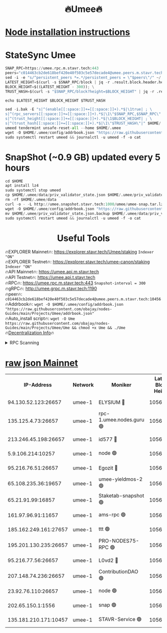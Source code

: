 <h1 align="center"> 🔥Umee🔥</h1>


[Node installation instructions](https://github.com/obajay/nodes-Guides/tree/main/Projects/Umee)
=
# StateSync Umee
```python
SNAP_RPC=https://umee.rpc.m.stavr.tech:443
peers="c014463cb2de618bef420e40f503c5e57decade4@umee.peers.m.stavr.tech:10456"
sed -i -e "s/^persistent_peers *=.*/persistent_peers = \"$peers\"/" ~/.umee/config/config.toml
LATEST_HEIGHT=$(curl -s $SNAP_RPC/block | jq -r .result.block.header.height); \
BLOCK_HEIGHT=$((LATEST_HEIGHT - 300)); \
TRUST_HASH=$(curl -s "$SNAP_RPC/block?height=$BLOCK_HEIGHT" | jq -r .result.block_id.hash)

echo $LATEST_HEIGHT $BLOCK_HEIGHT $TRUST_HASH

sed -i.bak -E "s|^(enable[[:space:]]+=[[:space:]]+).*$|\1true| ; \
s|^(rpc_servers[[:space:]]+=[[:space:]]+).*$|\1\"$SNAP_RPC,$SNAP_RPC\"| ; \
s|^(trust_height[[:space:]]+=[[:space:]]+).*$|\1$BLOCK_HEIGHT| ; \
s|^(trust_hash[[:space:]]+=[[:space:]]+).*$|\1\"$TRUST_HASH\"|" $HOME/.umee/config/config.toml
umeed tendermint unsafe-reset-all --home $HOME/.umee
wget -O $HOME/.umee/config/addrbook.json "https://raw.githubusercontent.com/obajay/nodes-Guides/main/Projects/Umee/addrbook.json"
sudo systemctl restart umeed && journalctl -u umeed -f -o cat
```
# SnapShot (~0.9 GB) updated every 5 hours
```python
cd $HOME
apt install lz4
sudo systemctl stop umeed
cp $HOME/.umee/data/priv_validator_state.json $HOME/.umee/priv_validator_state.json.backup
rm -rf $HOME/.umee/data
curl -o - -L http://umee.snapshot.stavr.tech:1000/umee/umee-snap.tar.lz4 | lz4 -c -d - | tar -x -C $HOME/.umee --strip-components 2
wget -O $HOME/.umee/config/addrbook.json "https://raw.githubusercontent.com/obajay/nodes-Guides/main/Projects/Umee/addrbook.json"
mv $HOME/.umee/priv_validator_state.json.backup $HOME/.umee/data/priv_validator_state.json
sudo systemctl restart umeed && journalctl -u umeed -f -o cat
```
 <h1 align="center"> Useful Tools</h1>

🔥EXPLORER Mainnet🔥:      https://explorer.stavr.tech/Umee/staking             `Indexer "ON"` \
🔥EXPLORER Testnet🔥:        https://explorer.stavr.tech/umee-canon/staking      `Indexer "ON"` \
🔥API Mainnet🔥:                   https://umee.api.m.stavr.tech \
🔥API Testnet🔥:                     https://umee.api.t.stavr.tech \
🔥RPC🔥:                           https://umee.rpc.m.stavr.tech:443                     `Snapshot-interval = 300` \
🔥gRPC🔥:                              http://umee.grpc.m.stavr.tech:1190 \
🔥peer🔥:                     `c014463cb2de618bef420e40f503c5e57decade4@umee.peers.m.stavr.tech:10456` \
🔥Addrbook🔥:    ```wget -O $HOME/.umee/config/addrbook.json "https://raw.githubusercontent.com/obajay/nodes-Guides/main/Projects/Umee/addrbook.json"``` \
🔥Auto_install script🔥: ```wget -O Ume https://raw.githubusercontent.com/obajay/nodes-Guides/main/Projects/Umee/Ume && chmod +x Ume && ./Ume``` \
🔥[Decentralization Info](https://github.com/obajay/StateSync-snapshots/tree/main/Projects/Umee/Decentralization)🔥

<details>
<summary>RPC Scanning</summary>

<h2 align="center"> We scan nodes in real time every 4 hours. And we provide the final result of RPC endpoints.
We cannot influence the operation of these nodes in any way. </h2>


```python
If Voting Power is higher than 0 --> then the Node is a validator of the network and may be subject to attack and be a potential threat to the chain.
```
```python
We marked such validators with a red symbol
```

</details>

[raw json Mainnet](https://rpc-check.umeem.stavr.tech/umeem/rpc-umeem-result.json)
=



<table><tr><th>IP-Address</th><th>Network</th><th>Moniker</th><th>Latest Block Height</th><th>Earliest Block Height</th><th>Catching Up</th><th>Tx Index</th><th>Voting Power</th><th>Scan Time</th></tr><tr><td>94.130.52.123:26657</td><td>umee-1</td><td>ELYSIUM 🔴</td><td>10562493</td><td>3216011</td><td>False</td><td>on</td><td>23097307</td><td>2024-02-12T16:14:16.663019035UTC</td></tr><tr><td>135.125.4.73:26657</td><td>umee-1</td><td>rpc-1.umee.nodes.guru 🟢</td><td>10562493</td><td>5167386</td><td>False</td><td>on</td><td>0</td><td>2024-02-12T16:14:16.922440395UTC</td></tr><tr><td>213.246.45.198:26657</td><td>umee-1</td><td>id577 🔴</td><td>10562481</td><td>7100001</td><td>False</td><td>on</td><td>35104889</td><td>2024-02-12T16:13:04.063819442UTC</td></tr><tr><td>5.9.106.214:10257</td><td>umee-1</td><td>node 🟢</td><td>10562489</td><td>7942001</td><td>False</td><td>on</td><td>0</td><td>2024-02-12T16:13:53.407091020UTC</td></tr><tr><td>95.216.76.51:26657</td><td>umee-1</td><td>Egozit 🔴</td><td>10562493</td><td>8262001</td><td>False</td><td>off</td><td>38505029</td><td>2024-02-12T16:14:16.328559585UTC</td></tr><tr><td>65.108.235.36:19657</td><td>umee-1</td><td>umee-yieldmos-2 🟢</td><td>10562474</td><td>9575548</td><td>False</td><td>on</td><td>0</td><td>2024-02-12T16:12:22.653717720UTC</td></tr><tr><td>65.21.91.99:16857</td><td>umee-1</td><td>Staketab-snapshot 🟢</td><td>10562486</td><td>9992001</td><td>False</td><td>off</td><td>0</td><td>2024-02-12T16:13:31.134616545UTC</td></tr><tr><td>161.97.96.91:11657</td><td>umee-1</td><td>ams-rpc 🟢</td><td>10562497</td><td>10352001</td><td>False</td><td>on</td><td>0</td><td>2024-02-12T16:14:38.568843751UTC</td></tr><tr><td>185.162.249.161:27657</td><td>umee-1</td><td>ttt 🟢</td><td>10562488</td><td>10381617</td><td>False</td><td>on</td><td>0</td><td>2024-02-12T16:13:43.775977138UTC</td></tr><tr><td>195.201.130.235:26657</td><td>umee-1</td><td>PRO-NODES75-RPC 🟢</td><td>10562489</td><td>10462489</td><td>False</td><td>on</td><td>0</td><td>2024-02-12T16:13:50.231363626UTC</td></tr><tr><td>95.216.77.56:26657</td><td>umee-1</td><td>L0vd2 🔴</td><td>10562497</td><td>10462497</td><td>False</td><td>off</td><td>37627169</td><td>2024-02-12T16:14:36.251573678UTC</td></tr><tr><td>207.148.74.236:26657</td><td>umee-1</td><td>ContributionDAO 🟢</td><td>10562495</td><td>10484838</td><td>False</td><td>off</td><td>0</td><td>2024-02-12T16:14:25.171540488UTC</td></tr><tr><td>23.92.76.110:26657</td><td>umee-1</td><td>node 🟢</td><td>10562501</td><td>10526001</td><td>False</td><td>on</td><td>0</td><td>2024-02-12T16:14:59.928797198UTC</td></tr><tr><td>202.65.150.1:1556</td><td>umee-1</td><td>snap 🟢</td><td>10562489</td><td>10553626</td><td>False</td><td>on</td><td>0</td><td>2024-02-12T16:13:51.101683712UTC</td></tr><tr><td>135.181.210.171:10457</td><td>umee-1</td><td>STAVR-Service 🟢</td><td>10562495</td><td>10559201</td><td>False</td><td>on</td><td>0</td><td>2024-02-12T16:14:25.566738806UTC</td></tr></table>

